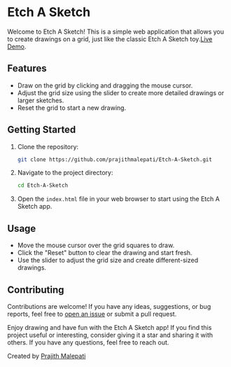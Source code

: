 # Etch A Sketch

Welcome to Etch A Sketch! This is a simple web application that allows you to create drawings on a grid, just like the classic Etch A Sketch toy.[Live Demo](https://prajithmalepati.github.io/Etch-A-Sketch/).

## Features

- Draw on the grid by clicking and dragging the mouse cursor.
- Adjust the grid size using the slider to create more detailed drawings or larger sketches.
- Reset the grid to start a new drawing.

## Getting Started

1. Clone the repository:

   ```sh
   git clone https://github.com/prajithmalepati/Etch-A-Sketch.git
   ```

2. Navigate to the project directory:

   ```sh
   cd Etch-A-Sketch
   ```

3. Open the `index.html` file in your web browser to start using the Etch A Sketch app.

## Usage

- Move the mouse cursor over the grid squares to draw.
- Click the "Reset" button to clear the drawing and start fresh.
- Use the slider to adjust the grid size and create different-sized drawings.

## Contributing

Contributions are welcome! If you have any ideas, suggestions, or bug reports, feel free to [open an issue](https://github.com/prajithmalepati/Etch-A-Sketch/issues) or submit a pull request.


Enjoy drawing and have fun with the Etch A Sketch app! If you find this project useful or interesting, consider giving it a star and sharing it with others. If you have any questions, feel free to reach out.

Created by [Prajith Malepati](https://github.com/prajithmalepati)

